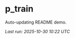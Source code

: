 # p_train

Auto-updating README demo.

<!--START_SECTION:status-->
_Last run: 2025-10-30 10:22 UTC_
<!--END_SECTION:status-->

































































































































































































































































































































































































































































































































































































































































































































































































































































































































































































































































































































































































































































































































































































































































































































































































































































